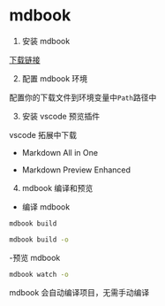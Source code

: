 # mdbook

1. 安装 mdbook

[下载链接](https://github.com/rust-lang/mdBook/releases)

2. 配置 mdbook 环境

配置你的下载文件到环境变量中`Path`路径中

3. 安装 vscode 预览插件

vscode 拓展中下载

- Markdown All in One

- Markdown Preview Enhanced

4. mdbook 编译和预览

- 编译 mdbook

```sh
mdbook build
```

```sh
mdbook build -o
```

-预览 mdbook

```sh
mdbook watch -o
```

mdbook 会自动编译项目，无需手动编译
